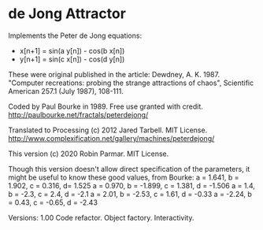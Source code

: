 # de Jong Attractor

Implements the Peter de Jong equations:
* x[n+1] = sin(a y[n]) - cos(b x[n])
* y[n+1] = sin(c x[n]) - cos(d y[n])

These were original published in the article:
    Dewdney, A. K. 1987. "Computer recreations: probing the strange attractions
    of chaos", Scientific American 257.1 (July 1987), 108-111.

Coded by Paul Bourke in 1989. Free use granted with credit. 
    http://paulbourke.net/fractals/peterdejong/

Translated to Processing (c) 2012 Jared Tarbell. MIT License.
    http://www.complexification.net/gallery/machines/peterdejong/

This version (c) 2020 Robin Parmar. MIT License.

Though this version doesn't allow direct specification of the parameters, 
it might be useful to know these good values, from Bourke:
    a = 1.641, b = 1.902,  c = 0.316, d= 1.525
    a = 0.970, b = -1.899, c = 1.381, d = -1.506
    a = 1.4,   b = -2.3,   c = 2.4,   d = -2.1 
    a = 2.01,  b = -2.53,  c = 1.61,  d = -0.33 
    a = -2.24, b = 0.43,   c = -0.65, d = -2.43

Versions:
1.00	 Code refactor. Object factory. Interactivity.
